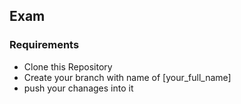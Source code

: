 ## Exam

### Requirements

* Clone this Repository 
* Create your branch with name of [your_full_name]
* push your chanages into it

